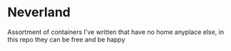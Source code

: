 # Neverland
Assortment of containers I've written that have no home anyplace else, in this repo they can be free and be happy
